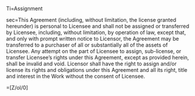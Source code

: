 Ti=Assignment

sec=This Agreement (including, without limitation, the license granted hereunder) is personal to Licensee and shall not be assigned or transferred by Licensee, including, without limitation, by operation of law, except that, and only with prompt written notice to Licensor, the Agreement may be transferred to a purchaser of all or substantially all of the assets of Licensee. Any attempt on the part of Licensee to assign, sub-license, or transfer Licensee’s rights under this Agreement, except as provided herein, shall be invalid and void. Licensor shall have the right to assign and/or license its rights and obligations under this Agreement and all its right, title and interest in the Work without the consent of Licensee.

=[Z/ol/0]
